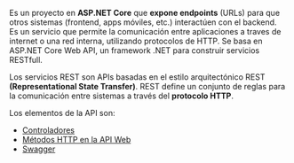 Es un proyecto en **ASP.NET Core** que **expone endpoints** (URLs) para que otros sistemas (frontend, apps móviles, etc.) interactúen con el backend.  
Es un servicio que permite la comunicación entre aplicaciones a traves de internet o una red interna, utilizando protocolos de HTTP. Se basa en ASP.NET Core Web API, un framework .NET para construir servicios RESTfull.

Los servicios REST son APIs basadas en el estilo arquitectónico REST **(Representational State Transfer)**. REST define un conjunto de reglas para la comunicación entre sistemas a través del **protocolo HTTP**.

Los elementos de la API son:
- [Controladores](Controladores.md)
- [Métodos HTTP en la API Web](Métodos%20HTTP.md)
- [Swagger](Swagger.md)


